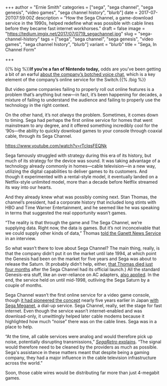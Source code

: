 +++
author = "Ernie Smith"
categories = ["sega", "sega channel", "sega genesis", "video games", "sega channel history", "blurb"]
date = 2017-07-20T07:59:00Z
description = "How the Sega Channel, a game-download service in the 1990s, helped redefine what was possible with cable lines before they became fast internet workhorses."
draft = false
image = "https://tedium.imgix.net/2017/07/0719_segachannel.jpg"
slug = "sega-channel-history"
tags = ["sega", "sega channel", "sega genesis", "video games", "sega channel history", "blurb"]
variant = "blurb"
title = "Sega, In Channel Form"

+++

{{% big %}}**If you’re a fan of Nintendo today,** odds are you’ve been getting a bit of an earful [about the company’s botched voice chat](https://www.polygon.com/2017/7/19/15998616/nintendo-switch-online-apps-voice-chat-is-already-turning-people-off), which is a key element of the company’s online service for the Switch.{{% /big %}}

But video game companies failing to properly roll out online features is a problem that’s anything but new—in fact, it’s been happening for decades, a mixture of failing to understand the audience and failing to properly use the technology in the right context.

On the other hand, it’s not *always* the problem. Sometimes, it comes down to timing. Sega had perhaps the first online service for homes that went mainstream to any degree, and it offered something incredibly cool for the ‘90s—the ability to quickly download games to your console through coaxial cable, through its Sega Channel.

https://www.youtube.com/watch?v=rTcIqsFEQNk

Sega famously struggled with strategy during this era of its history, but much of its strategy for the device was sound. It was taking advantage of a technology already commonly in homes—cable television—in a new way, utilizing the digital capabilities to deliver games to its customers. And though it experimented with a rental-style model, it eventually landed on a Netflix-style unlimited model, more than a decade before Netflix streamed its way into our hearts.

And they already knew what was possibly coming next. Stan Thomas, the channel’s president, had a corporate history that included long stints with HBO and Time Warner Entertainment, and he seemed like he was speaking in terms that suggested the real opportunity wasn’t games.

“The reality is that through the game and The Sega Channel, we’re supplying data. Right now, the data is games. But it’s not inconceivable that we could supply other kinds of data,” Thomas [told the Ganett News Service](https://www.newspapers.com/clip/12488730/st_cloud_times/) in an interview. 

So what wasn’t there to love about Sega Channel? The main thing, really, is that the company didn’t put it on the market until late 1994, at which point the Genesis had been on the market for five years and Sega was about to release the Saturn. (It probably didn’t help, either, [that Thomas died just four months](http://yale64.org/remembrances/thomas.htm#Obituary) after the Sega Channel had its official launch.) All the standard Genesis-era stuff, like an over-reliance on AC adapters, [also applied](http://tedium.co/2016/09/27/ac-adapters-power-outlet-purpose/). In the end, the service held on until mid-1998, outliving the Sega Saturn by a couple of months.

Sega Channel wasn’t the first online service for a video game console, though [it had pioneered the concept](http://segaretro.org/Sega_Meganet) nearly five years earlier in Japan [with Sega Meganet](http://segaretro.org/Sega_Meganet), a dial-up service. Sega Channel, really, set the stage for fast internet. Even though the service wasn’t internet-enabled and was download-only, it unwittingly helped later cable modems because it highlighted how much “noise” there was on the cable lines. Sega was in a place to help.

“At the time, all cable services were analog and would therefore pick up noise, potentially disrupting transmissions,” [*SegaRetro* explains](http://segaretro.org/Sega_Channel). “The signal would therefore need to be cleaned by the providers as much as possible. Sega's assistance in these matters meant that despite being a gaming company, they had a major influence in the cable television infrastructure across the world.”

Soon, those cable wires would be distributing far more than just 4-megabit games.